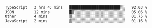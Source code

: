 <!--START_SECTION:waka-->

```txt
TypeScript   3 hrs 43 mins   ███████████████████████░░   92.03 %
JSON         12 mins         █▒░░░░░░░░░░░░░░░░░░░░░░░   05.06 %
Other        4 mins          ▒░░░░░░░░░░░░░░░░░░░░░░░░   01.75 %
JavaScript   2 mins          ▒░░░░░░░░░░░░░░░░░░░░░░░░   01.16 %
```

<!--END_SECTION:waka-->
